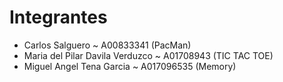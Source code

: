 # Integrantes

- Carlos Salguero ~ A00833341 (PacMan)
- Maria del Pilar Davila Verduzco ~ A01708943 (TIC TAC TOE)
- Miguel Angel Tena Garcia ~ A017096535 (Memory)
